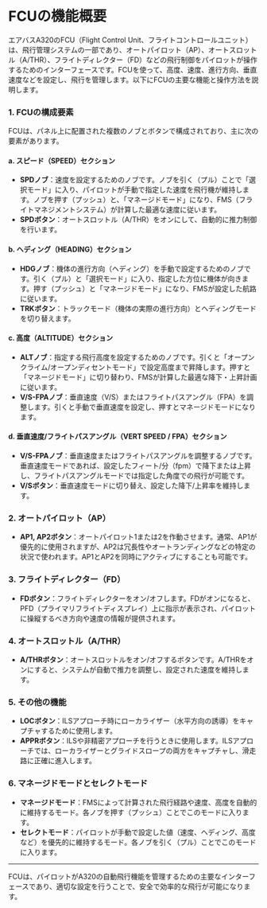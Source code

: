 # FCUの機能概要
エアバスA320のFCU（Flight Control Unit、フライトコントロールユニット）は、飛行管理システムの一部であり、オートパイロット（AP）、オートスロットル（A/THR）、フライトディレクター（FD）などの飛行制御をパイロットが操作するためのインターフェースです。FCUを使って、高度、速度、進行方向、垂直速度などを設定し、飛行を管理します。以下にFCUの主要な機能と操作方法を説明します。

### 1. **FCUの構成要素**
FCUは、パネル上に配置された複数のノブとボタンで構成されており、主に次の要素があります。

#### a. **スピード（SPEED）セクション**
- **SPDノブ**：速度を設定するためのノブです。ノブを引く（プル）ことで「選択モード」に入り、パイロットが手動で指定した速度を飛行機が維持します。ノブを押す（プッシュ）と、「マネージドモード」になり、FMS（フライトマネジメントシステム）が計算した最適な速度に従います。
- **SPDボタン**：オートスロットル（A/THR）をオンにして、自動的に推力制御を行います。

#### b. **ヘディング（HEADING）セクション**
- **HDGノブ**：機体の進行方向（ヘディング）を手動で設定するためのノブです。引く（プル）と「選択モード」に入り、指定した方位に機体が向きます。押す（プッシュ）と「マネージドモード」になり、FMSが設定した航路に従います。
- **TRKボタン**：トラックモード（機体の実際の進行方向）とヘディングモードを切り替えます。

#### c. **高度（ALTITUDE）セクション**
- **ALTノブ**：指定する飛行高度を設定するためのノブです。引くと「オープンクライム/オープンディセントモード」で設定高度まで昇降します。押すと「マネージドモード」に切り替わり、FMSが計算した最適な降下・上昇計画に従います。
- **V/S-FPAノブ**：垂直速度（V/S）またはフライトパスアングル（FPA）を調整します。引くと手動で垂直速度を設定し、押すとマネージドモードになります。

#### d. **垂直速度/フライトパスアングル（VERT SPEED / FPA）セクション**
- **V/S-FPAノブ**：垂直速度またはフライトパスアングルを調整するノブです。垂直速度モードであれば、設定したフィート/分（fpm）で降下または上昇し、フライトパスアングルモードでは指定した角度での飛行が可能です。
- **V/Sボタン**：垂直速度モードに切り替え、設定した降下/上昇率を維持します。

### 2. **オートパイロット（AP）**
- **AP1, AP2ボタン**：オートパイロット1または2を作動させます。通常、AP1が優先的に使用されますが、AP2は冗長性やオートランディングなどの特定の状況で使われます。AP1とAP2を同時にアクティブにすることも可能です。
  
### 3. **フライトディレクター（FD）**
- **FDボタン**：フライトディレクターをオン/オフします。FDがオンになると、PFD（プライマリフライトディスプレイ）上に指示が表示され、パイロットに操縦するべき方向や速度の情報が提供されます。

### 4. **オートスロットル（A/THR）**
- **A/THRボタン**：オートスロットルをオン/オフするボタンです。A/THRをオンにすると、システムが自動で推力を調整し、設定された速度を維持します。

### 5. **その他の機能**
- **LOCボタン**：ILSアプローチ時にローカライザー（水平方向の誘導）をキャプチャするために使用します。
- **APPRボタン**：ILSや非精密アプローチを行うときに使用します。ILSアプローチでは、ローカライザーとグライドスロープの両方をキャプチャし、滑走路に正確に進入します。

### 6. **マネージドモードとセレクトモード**
- **マネージドモード**：FMSによって計算された飛行経路や速度、高度を自動的に維持するモード。各ノブを押す（プッシュ）ことでこのモードに入ります。
- **セレクトモード**：パイロットが手動で設定した値（速度、ヘディング、高度など）を優先的に維持するモード。各ノブを引く（プル）ことでこのモードに入ります。

---

FCUは、パイロットがA320の自動飛行機能を管理するための主要なインターフェースであり、適切な設定を行うことで、安全で効率的な飛行が可能になります。